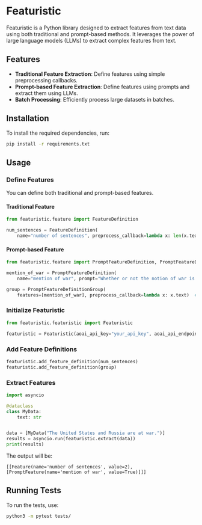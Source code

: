 # Featuristic

Featuristic is a Python library designed to extract features from text data using both traditional and prompt-based methods. It leverages the power of large language models (LLMs) to extract complex features from text.

## Features

- **Traditional Feature Extraction**: Define features using simple preprocessing callbacks.
- **Prompt-based Feature Extraction**: Define features using prompts and extract them using LLMs.
- **Batch Processing**: Efficiently process large datasets in batches.

## Installation

To install the required dependencies, run:

```bash
pip install -r requirements.txt
```

## Usage

### Define Features

You can define both traditional and prompt-based features.

#### Traditional Feature

```python
from featuristic.feature import FeatureDefinition

num_sentences = FeatureDefinition(
    name="number of sentences", preprocess_callback=lambda x: len(x.text.split('.')))
```

#### Prompt-based Feature

```python
from featuristic.feature import PromptFeatureDefinition, PromptFeatureDefinitionGroup

mention_of_war = PromptFeatureDefinition(
    name="mention of war", prompt="Whether or not the notion of war is mentioned", llm_return_type=bool)

group = PromptFeatureDefinitionGroup(
    features=[mention_of_war], preprocess_callback=lambda x: x.text)  # x.text is used to access the text data to be processed
```

### Initialize Featuristic

```python
from featuristic.featuristic import Featuristic

featuristic = Featuristic(aoai_api_key="your_api_key", aoai_api_endpoint="your_api_endpoint")
```

### Add Feature Definitions

```python
featuristic.add_feature_definition(num_sentences)
featuristic.add_feature_definition(group)
```

### Extract Features

```python
import asyncio

@dataclass
class MyData:
    text: str


data = [MyData("The United States and Russia are at war.")]
results = asyncio.run(featuristic.extract(data))
print(results)
```

The output will be:

```
[[Feature(name='number of sentences', value=2), [PromptFeature(name='mention of war', value=True)]]]
```

## Running Tests

To run the tests, use:

```bash
python3 -m pytest tests/
```
